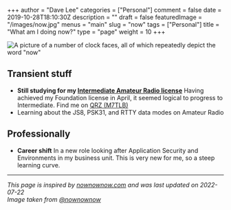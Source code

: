 +++
author = "Dave Lee"
categories = ["Personal"]
comment = false
date = 2019-10-28T18:10:30Z
description = ""
draft = false
featuredImage = "/images/now.jpg"
menus = "main"
slug = "now"
tags = ["Personal"]
title = "What am I doing now?"
type = "page"
weight = 10
+++

![A picture of a number of clock faces, all of which repeatedly depict the word "now"](/images/now.jpg)

## Transient stuff

* **Still studying for my [Intermediate Amateur Radio license](https://www.oarc.uk/intermediate)**
Having achieved my Foundation license in April, it seemed logical to progress to Intermediate.  Find me on [QRZ (M7TLB)](https://qrz.com/db/M7TLB)
* Learning about the JS8, PSK31, and RTTY data modes on Amateur Radio

## Professionally

* **Career shift**
In a new role looking after Application Security and Environments in my business unit.  This is very new for me, so a steep learning curve.

---

_This page is inspired by [nownownow.com](https://nownownow.com) and was last updated on 2022-07-22_  
_Image taken from [@nownownow](https://twitter.com/NowNowNow)_
